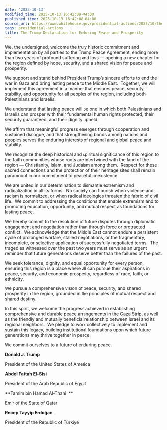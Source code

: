 ```yaml
---
date: '2025-10-13'
modified_time: 2025-10-13 16:42:09-04:00
published_time: 2025-10-13 16:42:08-04:00
source_url: https://www.whitehouse.gov/presidential-actions/2025/10/the-trump-declaration-for-enduring-peace-and-prosperity/
tags: presidential-actions
title: The Trump Declaration for Enduring Peace and Prosperity
---
```

 
We, the undersigned, welcome the truly historic commitment and
implementation by all parties to the Trump Peace Agreement, ending more
than two years of profound suffering and loss — opening a new chapter
for the region defined by hope, security, and a shared vision for peace
and prosperity.

We support and stand behind President Trump’s sincere efforts to end the
war in Gaza and bring lasting peace to the Middle East.  Together, we
will implement this agreement in a manner that ensures peace, security,
stability, and opportunity for all peoples of the region, including both
Palestinians and Israelis.

We understand that lasting peace will be one in which both Palestinians
and Israelis can prosper with their fundamental human rights protected,
their security guaranteed, and their dignity upheld. 

We affirm that meaningful progress emerges through cooperation and
sustained dialogue, and that strengthening bonds among nations and
peoples serves the enduring interests of regional and global peace and
stability.

We recognize the deep historical and spiritual significance of this
region to the faith communities whose roots are intertwined with the
land of the region — Christianity, Islam, and Judaism among them.
 Respect for these sacred connections and the protection of their
heritage sites shall remain paramount in our commitment to peaceful
coexistence.

We are united in our determination to dismantle extremism and
radicalization in all its forms.  No society can flourish when violence
and racism is normalized, or when radical ideologies threaten the fabric
of civil life.  We commit to addressing the conditions that enable
extremism and to promoting education, opportunity, and mutual respect as
foundations for lasting peace.

We hereby commit to the resolution of future disputes through diplomatic
engagement and negotiation rather than through force or protracted
conflict.  We acknowledge that the Middle East cannot endure a
persistent cycle of prolonged warfare, stalled negotiations, or the
fragmentary, incomplete, or selective application of successfully
negotiated terms.  The tragedies witnessed over the past two years must
serve as an urgent reminder that future generations deserve better than
the failures of the past.

We seek tolerance, dignity, and equal opportunity for every person,
ensuring this region is a place where all can pursue their aspirations
in peace, security, and economic prosperity, regardless of race, faith,
or ethnicity.

We pursue a comprehensive vision of peace, security, and shared
prosperity in the region, grounded in the principles of mutual respect
and shared destiny.

In this spirit, we welcome the progress achieved in establishing
comprehensive and durable peace arrangements in the Gaza Strip, as well
as the friendly and mutually beneficial relationship between Israel and
its regional neighbors.  We pledge to work collectively to implement and
sustain this legacy, building institutional foundations upon which
future generations may thrive together in peace.

We commit ourselves to a future of enduring peace.

**Donald J. Trump**

President of the United States of America

**Abdel Fattah El-Sisi**

President of the Arab Republic of Egypt

**Tamim bin Hamad Al-Thani  **

Emir of the State of Qatar

**Recep Tayyip Erdoğan**

President of the Republic of Türkiye

